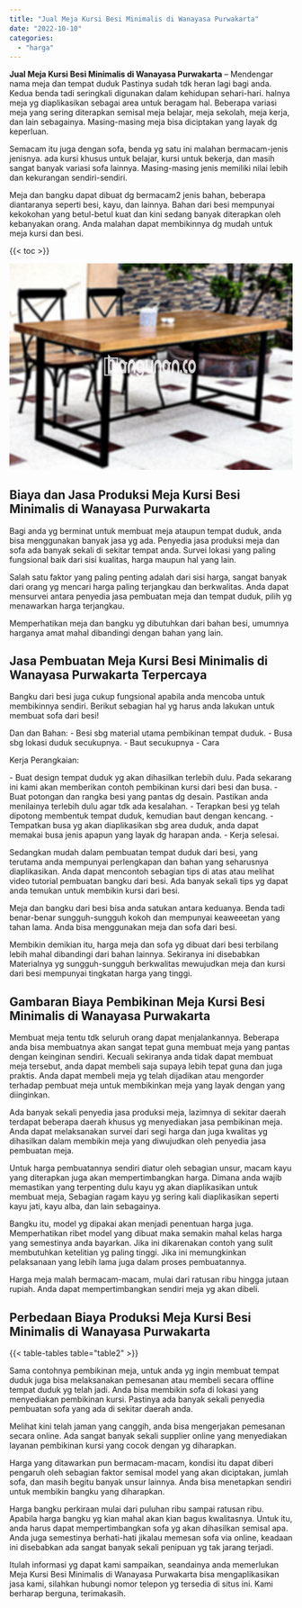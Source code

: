 ```yaml
---
title: "Jual Meja Kursi Besi Minimalis di Wanayasa Purwakarta"
date: "2022-10-10"
categories: 
  - "harga"
---
```


**Jual Meja Kursi Besi Minimalis di Wanayasa Purwakarta** – Mendengar nama meja dan tempat duduk Pastinya sudah tdk heran lagi bagi anda. Kedua benda tadi seringkali digunakan dalam kehidupan sehari-hari. halnya meja yg diaplikasikan sebagai area untuk beragam hal. Beberapa variasi meja yang sering diterapkan semisal meja belajar, meja sekolah, meja kerja, dan lain sebagainya. Masing-masing meja bisa diciptakan yang layak dg keperluan.

Semacam itu juga dengan sofa, benda yg satu ini malahan bermacam-jenis jenisnya. ada kursi khusus untuk belajar, kursi untuk bekerja, dan masih sangat banyak variasi sofa lainnya. Masing-masing jenis memiliki nilai lebih dan kekurangan sendiri-sendiri.

Meja dan bangku dapat dibuat dg bermacam2 jenis bahan, beberapa diantaranya seperti besi, kayu, dan lainnya. Bahan dari besi mempunyai kekokohan yang betul-betul kuat dan kini sedang banyak diterapkan oleh kebanyakan orang. Anda malahan dapat membikinnya dg mudah untuk meja kursi dan besi.

{{< toc >}}

![Jual Meja Kursi Besi Minimalis di Wanayasa Purwakarta](/images/jual-meja-besi-murah17.png)

## Biaya dan Jasa Produksi Meja Kursi Besi Minimalis di Wanayasa Purwakarta

Bagi anda yg berminat untuk membuat meja ataupun tempat duduk, anda bisa menggunakan banyak jasa yg ada. Penyedia jasa produksi meja dan sofa ada banyak sekali di sekitar tempat anda. Survei lokasi yang paling fungsional baik dari sisi kualitas, harga maupun hal yang lain.

Salah satu faktor yang paling penting adalah dari sisi harga, sangat banyak dari orang yg mencari harga paling terjangkau dan berkwalitas. Anda dapat mensurvei antara penyedia jasa pembuatan meja dan tempat duduk, pilih yg menawarkan harga terjangkau.

Memperhatikan meja dan bangku yg dibutuhkan dari bahan besi, umumnya harganya amat mahal dibandingi dengan bahan yang lain.

## Jasa Pembuatan Meja Kursi Besi Minimalis di Wanayasa Purwakarta Terpercaya

Bangku dari besi juga cukup fungsional apabila anda mencoba untuk membikinnya sendiri. Berikut sebagian hal yg harus anda lakukan untuk membuat sofa dari besi!

Dan dan Bahan: - Besi sbg material utama pembikinan tempat duduk. - Busa sbg lokasi duduk secukupnya. - Baut secukupnya - Cara

Kerja Perangkaian:

\- Buat design tempat duduk yg akan dihasilkan terlebih dulu. Pada sekarang ini kami akan memberikan contoh pembikinan kursi dari besi dan busa. - Buat potongan dan rangka besi yang pantas dg desain. Pastikan anda menilainya terlebih dulu agar tdk ada kesalahan. - Terapkan besi yg telah dipotong membentuk tempat duduk, kemudian baut dengan kencang. - Tempatkan busa yg akan diaplikasikan sbg area duduk, anda dapat memakai busa jenis apapun yang layak dg harapan anda. - Kerja selesai.

Sedangkan mudah dalam pembuatan tempat duduk dari besi, yang terutama anda mempunyai perlengkapan dan bahan yang seharusnya diaplikasikan. Anda dapat mencontoh sebagian tips di atas atau melihat video tutorial pembuatan bangku dari besi. Ada banyak sekali tips yg dapat anda temukan untuk membikin kursi dari besi.

Meja dan bangku dari besi bisa anda satukan antara keduanya. Benda tadi benar-benar sungguh-sungguh kokoh dan mempunyai keaweeetan yang tahan lama. Anda bisa menggunakan meja dan sofa dari besi.

Membikin demikian itu, harga meja dan sofa yg dibuat dari besi terbilang lebih mahal dibandingi dari bahan lainnya. Sekiranya ini disebabkan Materialnya yg sungguh-sungguh berkwalitas mewujudkan meja dan kursi dari besi mempunyai tingkatan harga yang tinggi.

## Gambaran Biaya Pembikinan Meja Kursi Besi Minimalis di Wanayasa Purwakarta

Membuat meja tentu tdk seluruh orang dapat menjalankannya. Beberapa anda bisa membuatnya akan sangat tepat guna membuat meja yang pantas dengan keinginan sendiri. Kecuali sekiranya anda tidak dapat membuat meja tersebut, anda dapat membeli saja supaya lebih tepat guna dan juga praktis. Anda dapat membeli meja yg telah dijadikan atau mengorder terhadap pembuat meja untuk membikinkan meja yang layak dengan yang diinginkan.

Ada banyak sekali penyedia jasa produksi meja, lazimnya di sekitar daerah terdapat beberapa daerah khusus yg menyediakan jasa pembikinan meja. Anda dapat melaksanakan survei dari segi harga dan juga kwalitas yg dihasilkan dalam membikin meja yang diwujudkan oleh penyedia jasa pembuatan meja.

Untuk harga pembuatannya sendiri diatur oleh sebagian unsur, macam kayu yang diterapkan juga akan mempertimbangkan harga. Dimana anda wajib memastikan yang terpenting dulu kayu yg akan diaplikasikan untuk membuat meja, Sebagian ragam kayu yg sering kali diaplikasikan seperti kayu jati, kayu alba, dan lain sebagainya.

Bangku itu, model yg dipakai akan menjadi penentuan harga juga. Memperhatikan ribet model yang dibuat maka semakin mahal kelas harga yang semestinya anda bayarkan. Jika ini dikarenakan contoh yang sulit membutuhkan ketelitian yg paling tinggi. Jika ini memungkinkan pelaksanaan yang lebih lama juga dalam proses pembuatannya.

Harga meja malah bermacam-macam, mulai dari ratusan ribu hingga jutaan rupiah. Anda dapat mempertimbangkan sendiri meja yg akan dibeli.

## Perbedaan Biaya Produksi Meja Kursi Besi Minimalis di Wanayasa Purwakarta

{{< table-tables table="table2" >}}

Sama contohnya pembikinan meja, untuk anda yg ingin membuat tempat duduk juga bisa melaksanakan pemesanan atau membeli secara offline tempat duduk yg telah jadi. Anda bisa membikin sofa di lokasi yang menyediakan pembikinan kursi. Pastinya ada banyak sekali penyedia pembuatan sofa yang ada di sekitar daerah anda.

Melihat kini telah jaman yang canggih, anda bisa mengerjakan pemesanan secara online. Ada sangat banyak sekali supplier online yang menyediakan layanan pembikinan kursi yang cocok dengan yg diharapkan.

Harga yang ditawarkan pun bermacam-macam, kondisi itu dapat diberi pengaruh oleh sebagian faktor semisal model yang akan diciptakan, jumlah sofa, dan masih begitu banyak unsur lainnya. Anda bisa menetapkan sendiri untuk membikin bangku yang diharapkan.

Harga bangku perkiraan mulai dari puluhan ribu sampai ratusan ribu. Apabila harga bangku yg kian mahal akan kian bagus kwalitasnya. Untuk itu, anda harus dapat mempertimbangkan sofa yg akan dihasilkan semisal apa. Anda juga semestinya berhati-hati jikalau memesan sofa via online, keadaan ini disebabkan ada sangat banyak sekali penipuan yg tak jarang terjadi.

Itulah informasi yg dapat kami sampaikan, seandainya anda memerlukan Meja Kursi Besi Minimalis di Wanayasa Purwakarta bisa mengaplikasikan jasa kami, silahkan hubungi nomor telepon yg tersedia di situs ini. Kami berharap berguna, terimakasih.
